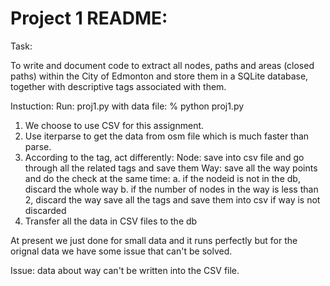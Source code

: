 # Project 1 README:

Task:

To write and document code to extract all nodes, paths and areas (closed paths) within the City of Edmonton and store them in a SQLite database, together with descriptive tags associated with them.



Instuction:
Run: proj1.py with data file: % python proj1.py

  1. We choose to use CSV for this assignment.
  2. Use iterparse to get the data from osm file which is much faster than parse.
  3. According to the tag, act differently:
      Node: save into csv file and go through all the related tags and save them
      Way: save all the way points and do the check at the same time:
             a. if the nodeid is not in the db, discard the whole way
             b. if the number of nodes in the way is less than 2, discard the way
           save all the tags and save them into csv if way is not discarded
  4. Transfer all the data in CSV files to the db
  
  
  
At present we just done for small data and it runs perfectly but for the orignal data we have some issue that can't be solved.

Issue: data about way can't be written into the CSV file.


